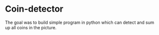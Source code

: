 # Coin-detector
The goal was to build simple program in python which can detect and sum up all coins in the picture.
